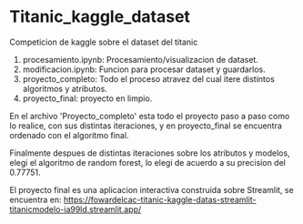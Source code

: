 # Titanic_kaggle_dataset
Competicion de kaggle sobre el dataset del titanic

1) procesamiento.ipynb: Procesamiento/visualizacion de dataset.
2) modificacion.ipynb: Funcion para procesar dataset y guardarlos.
3) proyecto_completo: Todo el proceso atravez del cual itere distintos algoritmos y atributos.
4) proyecto_final: proyecto en limpio.


En el archivo 'Proyecto_completo' esta todo el proyecto paso a paso como lo realice, con sus distintas iteraciones, y en proyecto_final se encuentra ordenado con el algoritmo final.

Finalmente despues de distintas iteraciones sobre los atributos y modelos, elegi el algoritmo de random forest, lo elegi de acuerdo a su precision del 0.77751.

El proyecto final es una aplicacion interactiva construida sobre Streamlit, se encuentra en:
https://fowardelcac-titanic-kaggle-datas-streamlit-titanicmodelo-ia99ld.streamlit.app/
